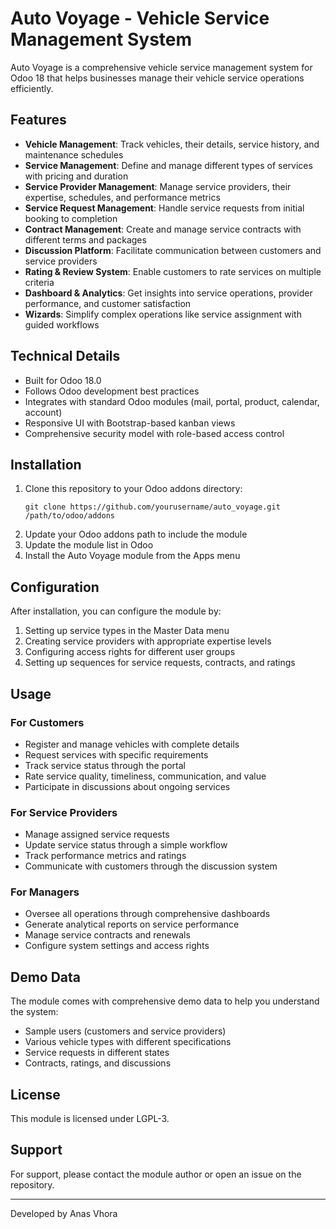 # Auto Voyage - Vehicle Service Management System

Auto Voyage is a comprehensive vehicle service management system for Odoo 18 that helps businesses manage their vehicle service operations efficiently.

## Features

- **Vehicle Management**: Track vehicles, their details, service history, and maintenance schedules
- **Service Management**: Define and manage different types of services with pricing and duration
- **Service Provider Management**: Manage service providers, their expertise, schedules, and performance metrics
- **Service Request Management**: Handle service requests from initial booking to completion
- **Contract Management**: Create and manage service contracts with different terms and packages
- **Discussion Platform**: Facilitate communication between customers and service providers
- **Rating & Review System**: Enable customers to rate services on multiple criteria
- **Dashboard & Analytics**: Get insights into service operations, provider performance, and customer satisfaction
- **Wizards**: Simplify complex operations like service assignment with guided workflows

## Technical Details

- Built for Odoo 18.0
- Follows Odoo development best practices
- Integrates with standard Odoo modules (mail, portal, product, calendar, account)
- Responsive UI with Bootstrap-based kanban views
- Comprehensive security model with role-based access control

## Installation

1. Clone this repository to your Odoo addons directory:
   ```
   git clone https://github.com/yourusername/auto_voyage.git /path/to/odoo/addons
   ```
2. Update your Odoo addons path to include the module
3. Update the module list in Odoo
4. Install the Auto Voyage module from the Apps menu

## Configuration

After installation, you can configure the module by:

1. Setting up service types in the Master Data menu
2. Creating service providers with appropriate expertise levels
3. Configuring access rights for different user groups
4. Setting up sequences for service requests, contracts, and ratings

## Usage

### For Customers

- Register and manage vehicles with complete details
- Request services with specific requirements
- Track service status through the portal
- Rate service quality, timeliness, communication, and value
- Participate in discussions about ongoing services

### For Service Providers

- Manage assigned service requests
- Update service status through a simple workflow
- Track performance metrics and ratings
- Communicate with customers through the discussion system

### For Managers

- Oversee all operations through comprehensive dashboards
- Generate analytical reports on service performance
- Manage service contracts and renewals
- Configure system settings and access rights

## Demo Data

The module comes with comprehensive demo data to help you understand the system:

- Sample users (customers and service providers)
- Various vehicle types with different specifications
- Service requests in different states
- Contracts, ratings, and discussions

## License

This module is licensed under LGPL-3.

## Support

For support, please contact the module author or open an issue on the repository.

---

Developed by Anas Vhora
